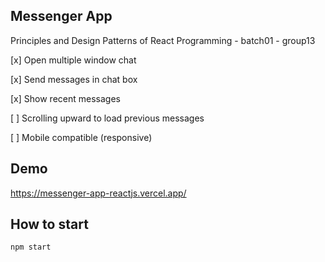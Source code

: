 ## Messenger App

Principles and Design Patterns of React Programming - batch01 - group13

[x] Open multiple window chat

[x] Send messages in chat box

[x] Show recent messages

[ ] Scrolling upward to load previous messages

[ ] Mobile compatible (responsive)

## Demo

https://messenger-app-reactjs.vercel.app/

## How to start

```
npm start
```
